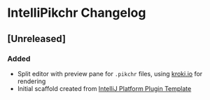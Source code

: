 <!-- Keep a Changelog guide -> https://keepachangelog.com -->

# IntelliPikchr Changelog

## [Unreleased]

### Added

- Split editor with preview pane for `.pikchr` files, using [kroki.io](https://kroki.io) for rendering
- Initial scaffold created from [IntelliJ Platform Plugin Template](https://github.com/JetBrains/intellij-platform-plugin-template)
